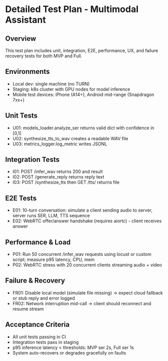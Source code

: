 # Detailed Test Plan - Multimodal Assistant

## Overview
This test plan includes unit, integration, E2E, performance, UX, and failure recovery tests for both MVP and Full.

## Environments
- Local dev: single machine (no TURN)
- Staging: k8s cluster with GPU nodes for model inference
- Mobile test devices: iPhone (A14+), Android mid-range (Snapdragon 7xx+)

## Unit Tests
- U01: models_loader.analyze_ser returns valid dict with confidence in [0,1]
- U02: synthesize_tts_to_wav creates a readable WAV file
- U03: metrics_logger.log_metric writes JSONL

## Integration Tests
- I01: POST /infer_wav returns 200 and result
- I02: POST /generate_reply returns reply text
- I03: POST /synthesize_tts then GET /tts/<name> returns file

## E2E Tests
- E01: 10-turn conversation: simulate a client sending audio to server, server runs SER, LLM, TTS sequence
- E02: WebRTC offer/answer handshake (requires aiortc) - client receives answer

## Performance & Load
- P01: Run 50 concurrent /infer_wav requests using locust or custom script; measure p95 latency, CPU, mem
- P02: WebRTC stress with 20 concurrent clients streaming audio + video

## Failure & Recovery
- FR01: Disable local model (simulate file missing) -> expect cloud fallback or stub reply and error logged
- FR02: Network interruption mid-call -> client should reconnect and resume stream

## Acceptance Criteria
- All unit tests passing in CI
- Integration tests pass in staging
- p95 inference latency < thresholds: MVP ser 2s, Full ser 1s
- System auto-recovers or degrades gracefully on faults
